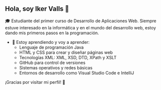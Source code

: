 ## Hola, soy Iker Valls 👋

🎓 Estudiante del primer curso de Desarrollo de Aplicaciones Web. Siempre estuve interesado en la informática y en el mundo del desarrollo web, estoy dando mis primeros pasos en la programación.

- 🌱 Estoy aprendiendo y voy a aprender:
  - Lenguaje de programación Java 
  - HTML y CSS para crear y diseñar páginas web
  - Tecnologías XML: XML, XSD, DTD, XPath y XSLT
  - GitHub para control de versiones
  - Sistemas operativos y redes básicas
  - Entornos de desarrollo como Visual Studio Code e IntelliJ

¡Gracias por visitar mi perfil! 🚀
